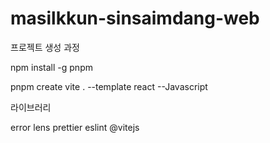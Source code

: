 # masilkkun-sinsaimdang-web

프로젝트 생성 과정

npm install -g pnpm 

pnpm create vite . 
--template react 
--Javascript

라이브러리

error lens
prettier
eslint
@vitejs
